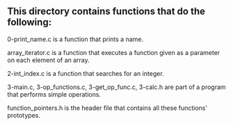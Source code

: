 ## This directory contains functions that do the following:

0-print_name.c is a function that prints a name.

array_iterator.c is a function that executes a function given as a parameter on each element of an array.

2-int_index.c is a function that searches for an integer.

3-main.c, 3-op_functions.c, 3-get_op_func.c, 3-calc.h are part of a program that performs simple operations.

function_pointers.h is the header file that contains all these functions' prototypes.